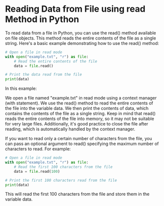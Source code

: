 # Reading Data from File using read Method in Python

To read data from a file in Python, you can use the read() method available on file objects. This method reads the entire contents of the file as a single string. Here's a basic example demonstrating how to use the read() method:

```python
# Open a file in read mode
with open("example.txt", "r") as file:
    # Read the entire contents of the file
    data = file.read()

# Print the data read from the file
print(data)
```

In this example:

We open a file named "example.txt" in read mode using a context manager (with statement).
We use the read() method to read the entire contents of the file into the variable data.
We then print the contents of data, which contains the contents of the file as a single string.
Keep in mind that read() reads the entire contents of the file into memory, so it may not be suitable for very large files. Additionally, it's good practice to close the file after reading, which is automatically handled by the context manager.

If you want to read only a certain number of characters from the file, you can pass an optional argument to read() specifying the maximum number of characters to read. For example:

```python
# Open a file in read mode
with open("example.txt", "r") as file:
    # Read the first 100 characters from the file
    data = file.read(100)

# Print the first 100 characters read from the file
print(data)
```

This will read the first 100 characters from the file and store them in the variable data.